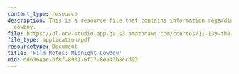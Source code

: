 ```yaml
---
content_type: resource
description: This is a resource file that contains information regarding midnight
  cowboy.
file: https://ol-ocw-studio-app-qa.s3.amazonaws.com/courses/11-139-the-city-in-film-spring-2015/dd6364aebf8f89316f778ea43b8ccd93_MIT11_139S15_Midnight.pdf
file_type: application/pdf
resourcetype: Document
title: 'Film Notes: Midnight Cowboy'
uid: dd6364ae-bf8f-8931-6f77-8ea43b8ccd93
---
```

